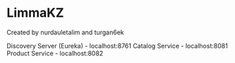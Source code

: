 # LimmaKZ
Created by nurdauletalim and turgan6ek

Discovery Server (Eureka) - localhost:8761
Catalog Service           - localhost:8081
Product Service           - localhost:8082
